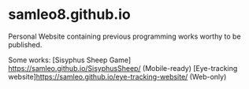 # samleo8.github.io

Personal Website containing previous programming works worthy to be published.

Some works:
[Sisyphus Sheep Game] https://samleo.github.io/SisyphusSheep/ (Mobile-ready)
[Eye-tracking website]https://samleo.github.io/eye-tracking-website/ (Web-only)

